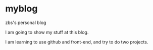 # myblog
zbs's personal blog

I am going to show my stuff at this blog.

I am learning to use github and front-end, and try to do two projects.
